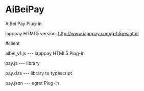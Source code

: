 # AiBeiPay
AiBei Pay Plug-in

iapppay HTML5 version: http://www.iapppay.com/g-h5res.html

#client

aibei_v1.js --- iapppay HTML5 Plug-in

pay.js      --- library

pay.d.ts    --- library to typescript

pay.json    --- egret Plug-in

